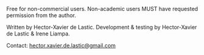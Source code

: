 Free for non-commercial users. Non-academic users MUST have requested permission from the author.

Written by Hector-Xavier de Lastic.
Development & testing by Hector-Xavier de Lastic & Irene Liampa.

Contact: hector.xavier.de.lastic@gmail.com
